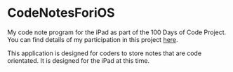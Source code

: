 # CodeNotesForiOS
My code note program for the iPad as part of the 100 Days of Code Project. You can find details of my participation in this project [here](https://github.com/GrfxGuru/100-days-of-code).

This application is designed for coders to store notes that are code orientated. It is designed for the iPad at this time.
